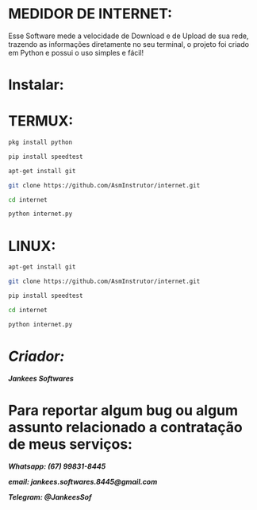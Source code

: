 # MEDIDOR DE INTERNET:
Esse Software mede a velocidade de Download e de Upload de sua rede, trazendo as informações diretamente no seu terminal, o projeto foi criado em Python e possui o uso simples e fácil!

# Instalar:

# TERMUX:

```bash
pkg install python

pip install speedtest

apt-get install git

git clone https://github.com/AsmInstrutor/internet.git

cd internet

python internet.py

```

# LINUX:

```bash
apt-get install git

git clone https://github.com/AsmInstrutor/internet.git

pip install speedtest

cd internet

python internet.py
```

# ___Criador:___

___Jankees Softwares___

# Para reportar algum bug ou algum assunto relacionado a contratação de meus serviços:

___Whatsapp: (67) 99831-8445___

___email: jankees.softwares.8445@gmail.com___

___Telegram: @JankeesSof___


